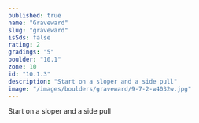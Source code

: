 ```yaml
---
published: true
name: "Graveward"
slug: "graveward"
isSds: false
rating: 2
gradings: "5"
boulder: "10.1"
zone: 10
id: "10.1.3"
description: "Start on a sloper and a side pull"
image: "/images/boulders/graveward/9-7-2-w4032w.jpg"
---
```


Start on a sloper and a side pull
